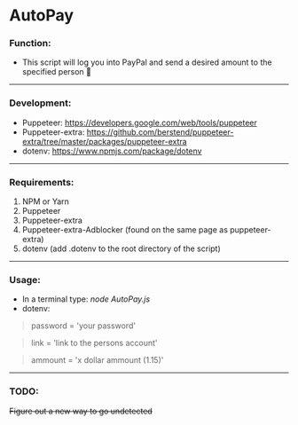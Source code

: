 # AutoPay
### Function:

- This script will log you into PayPal and send a desired amount to the specified person 🤑
----

### Development: 
 - Puppeteer: https://developers.google.com/web/tools/puppeteer
 - Puppeteer-extra: https://github.com/berstend/puppeteer-extra/tree/master/packages/puppeteer-extra
 - dotenv: https://www.npmjs.com/package/dotenv
----

### Requirements:
1. NPM or Yarn
2. Puppeteer
3. Puppeteer-extra
4. Puppeteer-extra-Adblocker (found on the same page as puppeteer-extra)
5. dotenv (add .dotenv to the root directory of the script)
----

### Usage:
- In a terminal type: *node AutoPay.js*
- dotenv:
> password = 'your password'

> link = 'link to the persons account'

> ammount = 'x dollar ammount (1.15)'

----

 ### TODO:
 ~~Figure out a new way to go undetected~~
